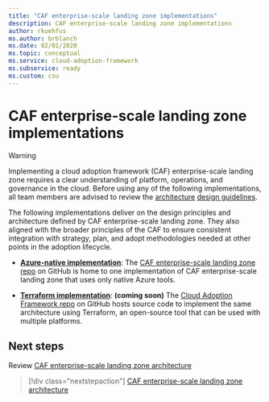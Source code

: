 ```yaml
---
title: "CAF enterprise-scale landing zone implementations"
description: CAF enterprise-scale landing zone implementations
author: rkuehfus
ms.author: brblanch
ms.date: 02/01/2020
ms.topic: conceptual
ms.service: cloud-adoption-framework
ms.subservice: ready
ms.custom: csu
---
```


# CAF enterprise-scale landing zone implementations

> [!WARNING]
> Implementing a cloud adoption framework (CAF) enterprise-scale landing zone requires a clear understanding of platform, operations, and governance in the cloud. Before using any of the following implementations, all team members are advised to review the [architecture](./architecture.md) [design guidelines](./design-guidelines.md). 

The following implementations deliver on the design principles and architecture defined by CAF enterprise-scale landing zone. They also aligned with the broader principles of the CAF to ensure consistent integration with strategy, plan, and adopt methodologies needed at other points in the adoption lifecycle.

- **[Azure-native implementation](https://github.com/Azure/CET-NorthStar)**: The [CAF enterprise-scale landing zone repo](https://github.com/Azure/CET-NorthStar) on GitHub is home to one implementation of CAF enterprise-scale landing zone that uses only native Azure tools.

- **[Terraform implementation](https://github.com/microsoft/CloudAdoptionFramework/tree/master/ready)**: **(coming soon)** The [Cloud Adoption Framework repo](https://github.com/microsoft/CloudAdoptionFramework/tree/master/ready) on GitHub hosts source code to implement the same architecture using Terraform, an open-source tool that can be used with multiple platforms.

## Next steps

Review [CAF enterprise-scale landing zone architecture](./architecture.md)

> [!div class="nextstepaction"]
> [CAF enterprise-scale landing zone architecture](./architecture.md)
